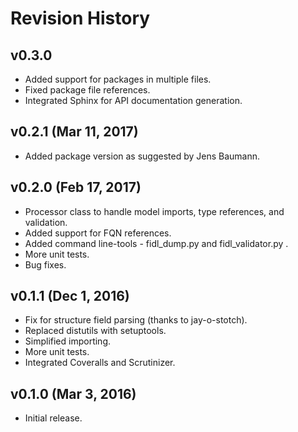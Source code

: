 
Revision History
================

v0.3.0
------
- Added support for packages in multiple files.
- Fixed package file references.
- Integrated Sphinx for API documentation generation.

v0.2.1 (Mar 11, 2017)
---------------------
- Added package version as suggested by Jens Baumann.

v0.2.0 (Feb 17, 2017)
---------------------
- Processor class to handle model imports, type references, and validation.
- Added support for FQN references.
- Added command line-tools - fidl_dump.py and fidl_validator.py .
- More unit tests.
- Bug fixes.

v0.1.1 (Dec 1, 2016)
--------------------
- Fix for structure field parsing (thanks to jay-o-stotch).
- Replaced distutils with setuptools.
- Simplified importing.
- More unit tests.
- Integrated Coveralls and Scrutinizer.

v0.1.0 (Mar 3, 2016)
--------------------
- Initial release.
